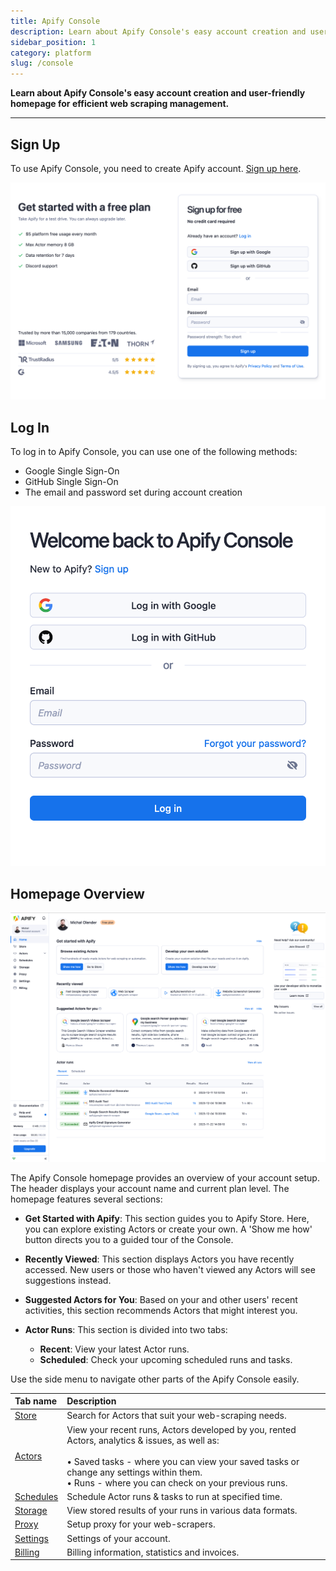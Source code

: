 ```yaml
---
title: Apify Console
description: Learn about Apify Console's easy account creation and user-friendly homepage for efficient web scraping management.
sidebar_position: 1
category: platform
slug: /console
---
```


**Learn about Apify Console's easy account creation and user-friendly homepage for efficient web scraping management.**

---

## Sign Up

To use Apify Console, you need to create Apify account. [Sign up here](https://console.apify.com/sign-up).

![apify-console-sign-up](./images/console-signup.png)

## Log In

To log in to Apify Console, you can use one of the following methods:

* Google Single Sign-On
* GitHub Single Sign-On
* The email and password set during account creation

![apify-console-login](./images/console-login.png)

## Homepage Overview

![apify-console-homepage](./images/console-homepage.png)

The Apify Console homepage provides an overview of your account setup. The header displays your account name and current plan level. The homepage features several sections:

* **Get Started with Apify**: This section guides you to Apify Store. Here, you can explore existing Actors or create your own. A 'Show me how' button directs you to a guided tour of the Console.

* **Recently Viewed**: This section displays Actors you have recently accessed. New users or those who haven't viewed any Actors will see suggestions instead.

* **Suggested Actors for You**: Based on your and other users' recent activities, this section recommends Actors that might interest you.

* **Actor Runs**: This section is divided into two tabs:
  * **Recent**: View your latest Actor runs.
  * **Scheduled**: Check your upcoming scheduled runs and tasks.

Use the side menu to navigate other parts of the Apify Console easily.

| Tab name | Description |
|:---|:---|
| [Store](/sources/platform/console/store.md)| Search for Actors that suit your web-scraping needs. |
| [Actors](/sources/platform/actors/index.mdx)| View your recent runs, Actors developed by you, rented Actors, analytics & issues, as well as:<br/><br/> &bull; Saved tasks - where you can view your saved tasks or change any settings within them.<br/> &bull; Runs - where you can check on your previous runs. |
| [Schedules](/sources/platform/schedules.md)| Schedule Actor runs & tasks to run at specified time. |
| [Storage](/sources/platform/storage/index.md)| View stored results of your runs in various data formats. |
| [Proxy](/sources/platform/proxy/index.md)| Setup proxy for your web-scrapers. |
| [Settings](/sources/platform/console/settings.md)| Settings of your account. |
| [Billing](/sources/platform/console/billing.md)| Billing information, statistics and invoices. |
